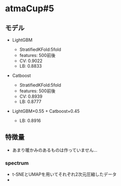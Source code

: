 # atmaCup#5

## モデル

- LightGBM
    - StratifiedKFold:5fold
    - features: 500前後
    - CV: 0.9022
    - LB: 0.8833

- Catboost
    - StratifiedKFold:5fold
    - features: 500前後
    - CV: 0.8939
    - LB: 0.8777

- LightGBM×0.55 + Catboost×0.45
    - LB: 0.8916


## 特徴量

- あまり暖かみのあるものは作っていません...


### spectrum

- t-SNEとUMAPを用いてそれぞれ2次元圧縮したデータ
- 